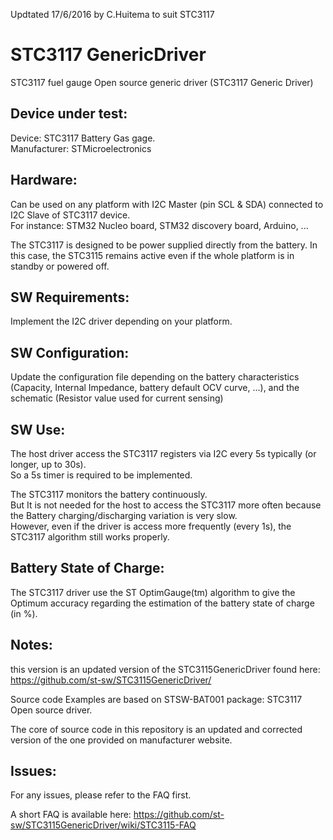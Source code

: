 Updtated 17/6/2016 by C.Huitema to suit STC3117

# STC3117 GenericDriver
STC3117 fuel gauge Open source generic driver
(STC3117 Generic Driver)

Device under test:
----------------
Device:       STC3117 Battery Gas gage.  
Manufacturer: STMicroelectronics

Hardware:
----------------
Can be used on any platform with I2C Master (pin SCL & SDA) connected to I2C Slave of STC3117 device.  <br />
For instance: STM32 Nucleo board, STM32 discovery board, Arduino, ...  <br />

The STC3117 is designed to be power supplied directly from the battery. In this case, the STC3115 remains active even if the whole platform is in standby or powered off.


SW Requirements:
----------------
Implement the I2C driver depending on your platform.

SW Configuration:
----------------
Update the configuration file depending on the battery characteristics (Capacity, Internal Impedance, battery default OCV curve, ...), and the schematic (Resistor value used for current sensing)

SW Use:
----------------
The host driver access the STC3117 registers via I2C every 5s typically (or longer, up to 30s).  <br />
So a 5s timer is required to be implemented.  <br />

The STC3117 monitors the battery continuously. <br />
But It is not needed for the host to access the STC3117 more often because the Battery charging/discharging variation is very slow.  <br />
However, even if the driver is access more frequently (every 1s), the STC3117 algorithm still works properly.  <br />

Battery State of Charge:
----------------
The STC3117 driver use the ST OptimGauge(tm) algorithm to give the Optimum accuracy regarding the estimation of the battery state of charge (in %).

Notes:
----------------

this version is an updated version of the STC3115GenericDriver found here: https://github.com/st-sw/STC3115GenericDriver/

Source code Examples are based on STSW-BAT001 package: STC3117 Open source driver.  

The core of source code in this repository is an updated and corrected version of the one provided on manufacturer website.

Issues:
----------------
For any issues, please refer to the FAQ first.

A short FAQ is available here: 
https://github.com/st-sw/STC3115GenericDriver/wiki/STC3115-FAQ
